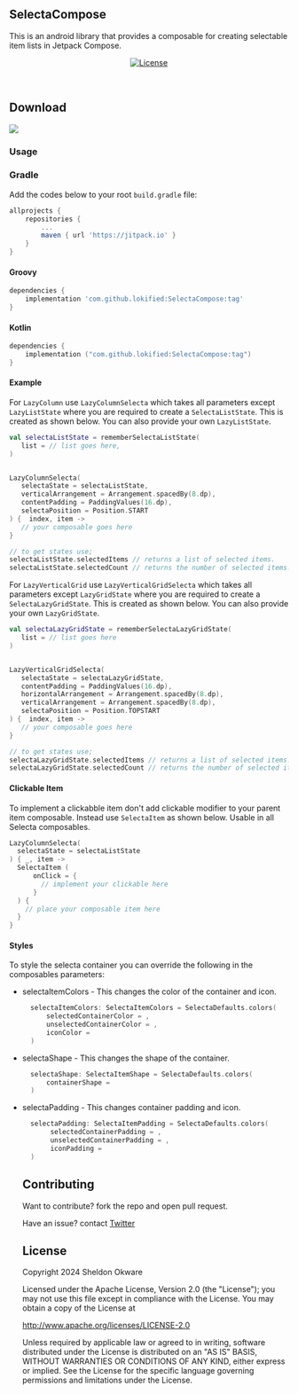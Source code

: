 ## SelectaCompose
This is an android library that provides a composable for creating selectable item lists in Jetpack Compose.

<p align="center">
  <a href="https://opensource.org/licenses/Apache-2.0"><img alt="License" src="https://img.shields.io/badge/License-Apache%202.0-blue.svg"/></a>
</p><br>

## Download
[![](https://jitpack.io/v/lokified/SelectaCompose.svg)](https://jitpack.io/#lokified/SelectaCompose)


### Usage

### Gradle
Add the codes below to your root `build.gradle` file:
```gradle
allprojects {
    repositories {
        ...
        maven { url 'https://jitpack.io' }
    }
}
```

#### Groovy
```groovy
dependencies {
    implementation 'com.github.lokified:SelectaCompose:tag'
}
```

#### Kotlin
```kotlin
dependencies {
    implementation ("com.github.lokified:SelectaCompose:tag")
}
```

#### Example

For `LazyColumn` use `LazyColumnSelecta` which takes all parameters except `LazyListState` where you are required to create a `SelectaListState`. 
This is created as shown below. You can also provide your own `LazyListState`.

```kotlin
val selectaListState = rememberSelectaListState(
   list = // list goes here,
)


LazyColumnSelecta(
   selectaState = selectaListState,
   verticalArrangement = Arrangement.spacedBy(8.dp),
   contentPadding = PaddingValues(16.dp),
   selectaPosition = Position.START
) {  index, item ->
   // your composable goes here
}

// to get states use;
selectaListState.selectedItems // returns a list of selected items.
selectaListState.selectedCount // returns the number of selected items.
```

For `LazyVerticalGrid` use `LazyVerticalGridSelecta` which takes all parameters except `LazyGridState` where you are required to create a `SelectaLazyGridState`. 
This is created as shown below. You can also provide your own `LazyGridState`.

```kotlin
val selectaLazyGridState = rememberSelectaLazyGridState(
   list = // list goes here
)


LazyVerticalGridSelecta(
   selectaState = selectaLazyGridState,
   contentPadding = PaddingValues(16.dp),
   horizontalArrangement = Arrangement.spacedBy(8.dp),
   verticalArrangement = Arrangement.spacedBy(8.dp),
   selectaPosition = Position.TOPSTART
) {  index, item ->
   // your composable goes here
}

// to get states use;
selectaLazyGridState.selectedItems // returns a list of selected items.
selectaLazyGridState.selectedCount // returns the number of selected items.
```
#### Clickable Item
To implement a clickabble item don't add clickable modifier to your parent item composable. Instead use `SelectaItem` as shown below. Usable in all Selecta composables.
```kotlin
LazyColumnSelecta(
  selectaState = selectaListState
) { _, item ->
  SelectaItem (
      onClick = {
        // implement your clickable here
      }
  ) {        
    // place your composable item here
  }
}
```

#### Styles

To style the selecta container you can override the following in the composables parameters:
 * selectaItemColors - This changes the color of the container and icon.
   ```kotlin
     selectaItemColors: SelectaItemColors = SelectaDefaults.colors(
         selectedContainerColor = ,
         unselectedContainerColor = ,
         iconColor = 
     )  
   ```
 * selectaShape - This changes the shape of the container.
   ```kotlin
     selectaShape: SelectaItemShape = SelectaDefaults.colors(
         containerShape = 
     )
   ```
 * selectaPadding - This changes container padding and icon.
   ```kotlin
     selectaPadding: SelectaItemPadding = SelectaDefaults.colors(
          selectedContainerPadding = ,
          unselectedContainerPadding = ,
          iconPadding = 
     )  
   ```

   ## Contributing
   Want to contribute? fork  the repo and open pull request.

   Have an issue? contact [Twitter](https://twitter.com/_sheldonO)

   ## License

   Copyright 2024 Sheldon Okware

    Licensed under the Apache License, Version 2.0 (the "License");
    you may not use this file except in compliance with the License.
    You may obtain a copy of the License at

    http://www.apache.org/licenses/LICENSE-2.0

    Unless required by applicable law or agreed to in writing, software
    distributed under the License is distributed on an "AS IS" BASIS,
    WITHOUT WARRANTIES OR CONDITIONS OF ANY KIND, either express or implied.
    See the License for the specific language governing permissions and
    limitations under the License.
